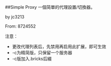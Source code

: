 ##Simple Proxy
一個简單的代理設置/切換器。

by jc3213

From: 8724552

注意：<br/>
- 更改代理列表后，先禁用再启用此扩展，即可生效
- -c为精简版，只保留一个服务器
- -c版加入.bricks后綴